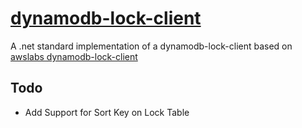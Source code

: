 # **[dynamodb-lock-client](https://github.com/awslabs/dynamodb-lock-client)**
A .net standard implementation of a dynamodb-lock-client based on [awslabs dynamodb-lock-client](https://github.com/awslabs/dynamodb-lock-client)
 ## Todo
 

 - Add Support for Sort Key on Lock Table
